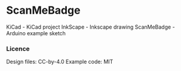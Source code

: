 # ScanMeBadge

KiCad - KiCad project
InkScape - Inkscape drawing
ScanMeBadge - Arduino example sketch

### Licence

Design files: CC-by-4.0
Example code: MIT
